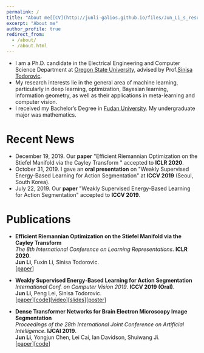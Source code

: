 ```yaml
---
permalink: /
title: "About me[[CV](http://junli-galios.github.io/files/Jun_Li_s_resume.pdf)]"
excerpt: "About me"
author_profile: true
redirect_from: 
  - /about/
  - /about.html
---
```



* I am a Ph.D. candidate in the Electrical Engineering and Computer Science Department at [Oregon State University](https://oregonstate.edu/), advised by Prof.[Sinisa Todorovic](http://web.engr.oregonstate.edu/~sinisa/). 
* My research interests lie in the general area of machine learning, particularly in deep learning, optimization, Bayesian learning,  information geometry, as well as their applications in meta-learning and computer vision.
* I received my Bachelor’s Degree in [Fudan University](https://www.fudan.edu.cn/). My undergraduate major was mathematics.



# Recent News
* December 19, 2019. Our <b>paper</b> "Efficient Riemannian Optimization on the Stiefel Manifold via the Cayley Transform " accepted to <b>ICLR 2020</b>.
* October 31, 2019. I gave an <b>oral presentation</b> on "Weakly Supervised Energy-Based Learning for Action Segmentation" at <b>ICCV 2019</b> (Seoul, South Korea).
* July 22, 2019. Our <b>paper</b> "Weakly Supervised Energy-Based Learning for Action Segmentation" accepted to <b>ICCV 2019</b>.


# Publications
* <b>Efficient Riemannian Optimization on the Stiefel Manifold via the Cayley Transform</b> <br> 
  <i>The 8th International Conference on Learning Representations</i>. <b>ICLR 2020</b>.<br>
  <b>Jun Li</b>, Fuxin Li, Sinisa Todorovic.<br>
  [[paper](https://openreview.net/forum?id=HJxV-ANKDH)]

* <b>Weakly Supervised Energy-Based Learning for Action Segmentation</b> <br> 
  <i>International Conf. on Computer Vision 2019</i>. <b>ICCV 2019 (Oral)</b>.<br>
  <b>Jun Li</b>, Peng Lei, Sinisa Todorovic.<br>
  [[paper](http://openaccess.thecvf.com/content_ICCV_2019/papers/Li_Weakly_Supervised_Energy-Based_Learning_for_Action_Segmentation_ICCV_2019_paper.pdf)][[code](https://github.com/JunLi-Galios/CDFL)][[video](https://conftube.com/video/8oUPyhwzIDo?tocitem=70)][[slides](http://web.engr.oregonstate.edu/~sinisa/talks/iccv19_actionsegmentation_oral.pdf)][[poster](http://web.engr.oregonstate.edu/~sinisa/talks/iccv19_actionsegmentation_poster.pdf)]

* <b>Dense Transformer Networks for Brain Electron Microscopy Image Segmentation</b> <br> 
  <i>Proceedings of the 28th International Joint Conference on Artificial Intelligence</i>. <b>IJCAI 2019</b>.<br>
  <b>Jun Li</b>, Yongjun Chen, Lei Cai, Ian Davidson, Shuiwang Ji.<br>
  [[paper](https://www.ijcai.org/proceedings/2019/0401.pdf)][[code](https://github.com/divelab/dtn)]

